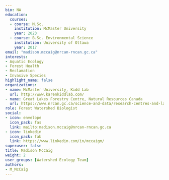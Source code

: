 ```yaml
--- 
bio: NA
education:
  courses:
  - course: M.Sc.
    institution: McMaster University
    year: 2023
  - course: B.Sc. Environmental Science
    institution: University of Ottawa
    year: 2017
email: "madison.mccaig@nrcan-rncan.gc.ca"
interests:
- Aquatic Ecology
- Forest Health
- Reclamation
- Invasive Species
highlight_name: false
organizations:
- name: McMaster University, Kidd Lab
  url: http://www.karenkiddlab.com/
- name: Great Lakes Forestry Centre, Natural Resources Canada
  url: https://www.nrcan.gc.ca/science-and-data/research-centres-and-labs/forestry-research-centres/great-lakes-forestry-centre/13459
role: Forest Watershed Biologist
social:
- icon: envelope
  icon_pack: fas
  link: mailto:madison.mccaig@nrcan-rncan.gc.ca
- icon: linkedin
  icon_pack: fab
  link: https://www.linkedin.com/in/mccaigm/
superuser: false
title: Madison McCaig
weight: 2
user_groups: [Watershed Ecology Team]
authors:
- M_McCaig
---
```









